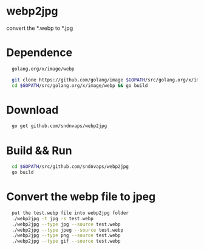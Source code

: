 # webp2jpg
convert the *.webp to *.jpg


# Dependence
```bash
  golang.org/x/image/webp
``` 

```bash
  git clone https://github.com/golang/image $GOPATH/src/golang.org/x/image
  cd $GOPATH/src/golang.org/x/image/webp && go build
```
# Download

```bash
  go get github.com/sndnvaps/webp2jpg
```

# Build && Run

```bash
  cd $GOPATH/src/github.com/sndnvaps/webp2jpg
  go build
```

# Convert the webp file to jpeg

```bash
  put the test.webp file into webp2jpg folder
  ./webp2jpg -t jpg -s test.webp
  ./webp2jpg --type jpg --source test.webp
  ./webp2jpg --type jpeg --source test.webp
  ./webp2jpg --type png --source test.webp
  ./webp2jpg --type gif --source test.webp
```
